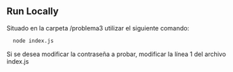 ## Run Locally

Situado en la carpeta /problema3 utilizar el siguiente comando:

```bash
  node index.js
```

Si se desea modificar la contraseña a probar, modificar la línea 1 del archivo index.js